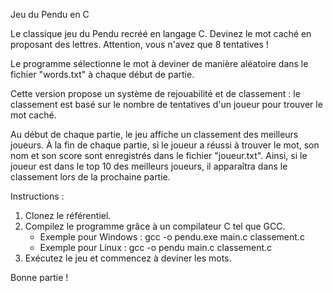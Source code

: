 Jeu du Pendu en C

Le classique jeu du Pendu recréé en langage C. Devinez le mot caché en proposant des lettres. Attention, vous n'avez que 8 tentatives !

Le programme sélectionne le mot à deviner de manière aléatoire dans le fichier "words.txt" à chaque début de partie.

Cette version propose un système de rejouabilité et de classement : le classement est basé sur le nombre de tentatives d'un joueur pour trouver le mot caché.

Au début de chaque partie, le jeu affiche un classement des meilleurs joueurs. À la fin de chaque partie, si le joueur a réussi à trouver le mot, son nom et son score sont enregistrés dans le fichier "joueur.txt". Ainsi, si le joueur est dans le top 10 des meilleurs joueurs, il apparaîtra dans le classement lors de la prochaine partie.

Instructions :
1. Clonez le référentiel.
2. Compilez le programme grâce à un compilateur C tel que GCC.
   - Exemple pour Windows : gcc -o pendu.exe main.c classement.c
   - Exemple pour Linux : gcc -o pendu main.c classement.c
3. Exécutez le jeu et commencez à deviner les mots.

Bonne partie !
